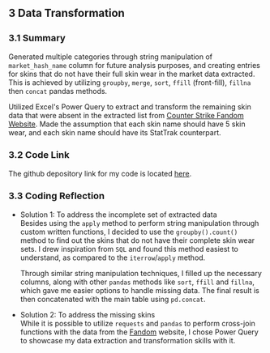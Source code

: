 ## 3 Data Transformation ##

<h3 style="font-size:18px">3.1 Summary</h3>

Generated multiple categories through string manipulation of `market_hash_name` column for future analysis purposes, and creating entries for skins that do not have their full skin wear in the market data extracted. This is achieved by utilizing `groupby`, `merge`, `sort`, `ffill` (front-fill), `fillna` then `concat` pandas methods.

Utilized Excel's Power Query to extract and transform the remaining skin data that were absent in the extracted list from [Counter Strike Fandom Website](https://counterstrike.fandom.com/wiki/Skins/List). Made the assumption that each skin name should have 5 skin wear, and each skin name should have its StatTrak counterpart.

<h3 style="font-size:18px">3.2 Code Link</h3>

The github depository link for my code is located [here](https://test.com).

<h3 style="font-size:18px">3.3 Coding Reflection</h3>

- Solution 1: To address the incomplete set of extracted data<br>
    Besides using the `apply` method to perform string manipulation through custom written functions, I decided to use the `groupby().count()` method to find out the skins that do not have their complete skin wear sets. I drew inspiration from `SQL` and found this method easiest to understand, as compared to the `iterrow`/`apply` method.
    
    Through similar string manipulation techniques, I filled up the necessary columns, along with other `pandas` methods like `sort`, `ffill` and `fillna`, which gave me easier options to handle missing data. The final result is then concatenated with the main table using `pd.concat`.

- Solution 2: To address the missing skins <br>
    While it is possible to utilize `requests` and `pandas` to perform cross-join functions with the data from the [Fandom]() website, I chose Power Query to showcase my data extraction and transformation skills with it. 